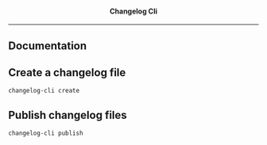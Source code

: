 <h4> <center>Changelog Cli</center></h4>

------

## Documentation

## Create a changelog file
```shell
changelog-cli create
```

## Publish changelog files
```shell
changelog-cli publish
```
